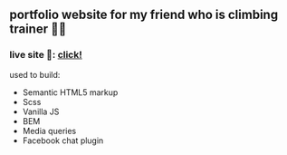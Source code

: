 ## portfolio website for my friend who is climbing trainer 🧗‍♀️

### live site 🔴: [click!](https://kacperkwinta.github.io/ModernClimb/)

used to build:

- Semantic HTML5 markup
- Scss
- Vanilla JS
- BEM
- Media queries
- Facebook chat plugin
